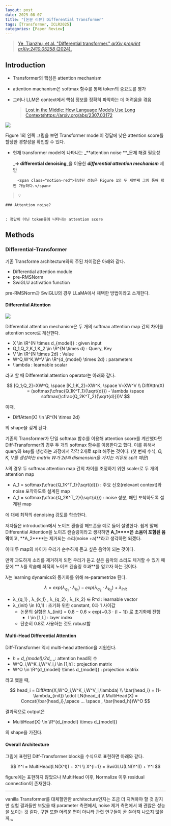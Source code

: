 ```yaml
---
layout: post
date: 2025-08-07
title: "[논문 리뷰] Differential Transformer"
tags: [Transformer, ICLR2025]
categories: [Paper Review]
---
```


> [Ye, Tianzhu, et al. "Differential transformer." ](https://arxiv.org/abs/2410.05258)[_arXiv preprint arXiv:2410.05258_](https://arxiv.org/abs/2410.05258)[ (2024).](https://arxiv.org/abs/2410.05258)



## Introduction

- Transformer의 핵심은 attention mechanism
- attention machanism은 softmax 함수를 통해 token의 중요도를 평가
- 그러나 LLM은 context에서 핵심 정보를 정확히 파악하는 데 어려움을 겪음

	> [Lost in the Middle: How Language Models Use Long Contextshttps://arxiv.org/abs/2307.03172](https://arxiv.org/abs/2307.03172)


![](https://prod-files-secure.s3.us-west-2.amazonaws.com/542b861c-36a8-4051-84e5-8804b6728dba/9083ea56-691a-4752-ae26-47f403431ac8/image.png?X-Amz-Algorithm=AWS4-HMAC-SHA256&X-Amz-Content-Sha256=UNSIGNED-PAYLOAD&X-Amz-Credential=ASIAZI2LB4664MTFBQTT%2F20250822%2Fus-west-2%2Fs3%2Faws4_request&X-Amz-Date=20250822T121447Z&X-Amz-Expires=3600&X-Amz-Security-Token=IQoJb3JpZ2luX2VjELz%2F%2F%2F%2F%2F%2F%2F%2F%2F%2FwEaCXVzLXdlc3QtMiJIMEYCIQCXD2%2FNho8g50eEKWDsoZVK1fLt3YwWjIMluvwLDjfmeQIhAJJgkc2Ht8ORlV%2FWuiSZcwtlduFo1gSyvmSfuWuJLhdNKv8DCBUQABoMNjM3NDIzMTgzODA1IgzYpgT0iJPE92%2B5HLYq3AM%2FbdSsnTliCmHIe9SHz3LwgQJ0amCKUhFozayG4l0vcL91Z7KXKQQc5FquRl%2BPmS93rrfxiscpy5MfiV%2BfBPc8AqfZhUNMg%2FcSAtXczMKEWquaXKvfkIgecZwRHydOmyT%2BChDPo0CubHIu%2F7Jlc%2B1lkKGin7O4eP6lf%2FJ6ngcbCOoOuAUvvxv9mTLU3t66dCo8hNKuYHr6HfD379enPCNC8z7Jb17xY9YmrJCQPyhP1Qrf7lHWDHKLVuaraRkZLfnzJaIlwTqAwoxEdkOku%2B8pZn1sL%2FqChDcNTrZa1KUe6nfTsA3Fe2qEQ8LEgQlgnokPg47fqMmFUsHk6hhtK7hgpwLIwpbFX2iN2%2BDqd8xzPNZOVi9dxooAwwpTdkGvkxMl0sCOHJZHKimxtTXutamAzs%2FsA4er%2B8Zm9%2F5NeZJam8hW7YUuzdlQqkoCpnkvEit3Fk67%2FbsHaXS2NtQhGc02mixuZ9qP93Qk2CWl6f73eeQXrQqK51WAfzhB56bDE8EM%2FDcvbAKolHKf9M1O7SnzWH8Yvg7zucU32YgdsBJR9ykF66LlM%2FyIEk%2FMSs6vlluL64n4illE%2BR9%2FYGgEY00k%2B6Kd%2FtYrt1d8ryM0KPqw1rhYnSjHbbP2U88wQjDZqqHFBjqkAUqzu4wN%2FLRFqx6lRvcX7yBEUIZnyet9qb9BcLBsldg40fR7eZCbLq5tQ5J0iiPBDymCMbDI%2FBsFUjPxD04F3WEqyOWhTvY2iweTFTKh%2B5IDq0wlB4r6sWRo4fTkozcoFbaqXmbZLD6e1nyNPYW3OeblOokvzdBvAJWFk6lm20KBy4sdV3WlVbzrjLM6%2FasklZxgW2W%2F9TZ0oYvex46UwP12Kpgx&X-Amz-Signature=4fb4c1a4a1188f5b2e168af854cf5bce9fad95323534478858e6f9a41fe5963f&X-Amz-SignedHeaders=host&x-amz-checksum-mode=ENABLED&x-id=GetObject)


Figure 1의 왼쪽 그림을 보면 Transformer model이 정답에 낮은 attention score를 할당한 경향성을 확인할 수 있다.

- 현재 transformer model에 나타나는 _**attention noise **_문제 해결 필요성

	_**→ differential denoising**_을 이용한 _**differential attention mechanism**_ 제안


		<span class="notion-red">향상된 성능은 Figure 1의 두 세번째 그림 통해 확인 가능하다.</span>


> 💡 


	### Attention noise?


	: 정답이 아닌 token들에 나타나는 attention score



## Methods



### Differential-Transformer


기존 Transforme architecture와의 주된 차이점은 아래와 같다.

- Differential attention module
- pre-RMSNorm
- SwiGLU activation function

pre-RMSNorm과 SwiGLU의 경우 LLaMA에서 채택한 방법이라고 소개한다.



#### Differential Attention


![](https://prod-files-secure.s3.us-west-2.amazonaws.com/542b861c-36a8-4051-84e5-8804b6728dba/116d70b2-1963-4810-9167-f4c7d8a06e8f/image.png?X-Amz-Algorithm=AWS4-HMAC-SHA256&X-Amz-Content-Sha256=UNSIGNED-PAYLOAD&X-Amz-Credential=ASIAZI2LB4664MTFBQTT%2F20250822%2Fus-west-2%2Fs3%2Faws4_request&X-Amz-Date=20250822T121447Z&X-Amz-Expires=3600&X-Amz-Security-Token=IQoJb3JpZ2luX2VjELz%2F%2F%2F%2F%2F%2F%2F%2F%2F%2FwEaCXVzLXdlc3QtMiJIMEYCIQCXD2%2FNho8g50eEKWDsoZVK1fLt3YwWjIMluvwLDjfmeQIhAJJgkc2Ht8ORlV%2FWuiSZcwtlduFo1gSyvmSfuWuJLhdNKv8DCBUQABoMNjM3NDIzMTgzODA1IgzYpgT0iJPE92%2B5HLYq3AM%2FbdSsnTliCmHIe9SHz3LwgQJ0amCKUhFozayG4l0vcL91Z7KXKQQc5FquRl%2BPmS93rrfxiscpy5MfiV%2BfBPc8AqfZhUNMg%2FcSAtXczMKEWquaXKvfkIgecZwRHydOmyT%2BChDPo0CubHIu%2F7Jlc%2B1lkKGin7O4eP6lf%2FJ6ngcbCOoOuAUvvxv9mTLU3t66dCo8hNKuYHr6HfD379enPCNC8z7Jb17xY9YmrJCQPyhP1Qrf7lHWDHKLVuaraRkZLfnzJaIlwTqAwoxEdkOku%2B8pZn1sL%2FqChDcNTrZa1KUe6nfTsA3Fe2qEQ8LEgQlgnokPg47fqMmFUsHk6hhtK7hgpwLIwpbFX2iN2%2BDqd8xzPNZOVi9dxooAwwpTdkGvkxMl0sCOHJZHKimxtTXutamAzs%2FsA4er%2B8Zm9%2F5NeZJam8hW7YUuzdlQqkoCpnkvEit3Fk67%2FbsHaXS2NtQhGc02mixuZ9qP93Qk2CWl6f73eeQXrQqK51WAfzhB56bDE8EM%2FDcvbAKolHKf9M1O7SnzWH8Yvg7zucU32YgdsBJR9ykF66LlM%2FyIEk%2FMSs6vlluL64n4illE%2BR9%2FYGgEY00k%2B6Kd%2FtYrt1d8ryM0KPqw1rhYnSjHbbP2U88wQjDZqqHFBjqkAUqzu4wN%2FLRFqx6lRvcX7yBEUIZnyet9qb9BcLBsldg40fR7eZCbLq5tQ5J0iiPBDymCMbDI%2FBsFUjPxD04F3WEqyOWhTvY2iweTFTKh%2B5IDq0wlB4r6sWRo4fTkozcoFbaqXmbZLD6e1nyNPYW3OeblOokvzdBvAJWFk6lm20KBy4sdV3WlVbzrjLM6%2FasklZxgW2W%2F9TZ0oYvex46UwP12Kpgx&X-Amz-Signature=705494639ae13fc9ce36448fba72241456a5aac2d8568df74c0d7c2f0c9d1cf0&X-Amz-SignedHeaders=host&x-amz-checksum-mode=ENABLED&x-id=GetObject)


Differential attention mechanism은 두 개의 softmax attention map 간의 차이를 attention score로 계산한다.

- X \in \R^{N \times d\_{model}} : given input
- Q\_1,Q\_2,K\_1,K\_2 \in \R^{N \times d} : Query, Key
- V \in \R^{N \times 2d} : Value
- W^Q,W^K,W^V \in \R^{d\_{model} \times 2d} : parameters
- \lambda : learnable scalar

라고 할 때 Differential attention operator는 아래와 같다.


$$
[Q_1;Q_2]=XW^Q, \space [K_1;K_2]=XW^K, \space V=XW^V \\
DiffAttn(X) = (softmax(\cfrac{Q_1K^T_1}{\sqrt{d}}) - \lambda \space softmax(\cfrac{Q_2K^T_2}{\sqrt{d}}))V
$$


이때,

- DiffAtten(X) \in \R^{N \times 2d}

의 shape을 갖게 된다.


기존의 Transformer가 단일 softmax 함수를 이용해 attention score를 계산했다면 Diff-Transformer의 경우 두 개의 softmax 함수를 이용한다고 했다. 이를 위해서 query와 key를 생성하는 과정에서 각각 2개로 split 해주는 것이다. <span class="notion-red">(첫 번째 수식, </span><span class="notion-red">_Q, K, V를 생성하는 matrix W가 2d의 dismension을 가지는 이유도 split 때문_</span><span class="notion-red">)</span>


 λ의 경우 두 softmax attention map 간의 차이를 조정하기 위한 scaler로 두 개의 attention map

- A\_1 = softmax(\cfrac{Q\_1K^T\_1}{\sqrt{d}}) : 주요 신호(relevant context)와 noise 포착하도록 설계된 map
- A\_1 = softmax(\cfrac{Q\_2K^T\_2}{\sqrt{d}}) : noise 성분, 패턴 포착하도록 설계된 map 

에 대해 최적의 denoising 강도를 학습한다.


저자들은 introduction에서 노이즈 캔슬링 헤드폰을 예로 들어 설명한다. 쉽게 말해 Differential Attention을 노이즈 캔슬링이라고 생각하면 **A\_1****은 소음이 포함된 음악**이고, **A\_2****는 제거되는 소리(noise +a)**라고 생각하면 되겠다. 


이때 두 map의 차이가 우리가 순수하게 듣고 싶은 음악이 되는 것이다. 


만약 과도하게 소리를 제거하게 되면 우리가 듣고 싶은 음악의 소리도 제거할 수 있기 때문에 ** λ를 학습해 최적의 노이즈 캔슬링 효과**를 얻고자 하는 것이다.


λ는 learning dynamics와 동기화를 위해 re-parametrize 된다.


$$
\lambda = exp(\lambda_{q_1} \cdot \lambda_{k_1}) - exp(\lambda_{q_2} \cdot \lambda_{k_2}) + \lambda_{init}
$$

- λ\_{q\_1} , λ\_{k\_1} , λ\_{q\_2} , λ\_{k\_2} ∈ R^d : learnable vector
- λ\_{init} \in (0,1) : 초기화 위한 constant, 0과 1 사이값
	- 논문의 실험은 λ\_{init} = 0.8 − 0.6 × exp(−0.3 · (l − 1)) 로 초기화해 진행
		- l \in [1,L] : layer index
	- 단순히 0.8로 사용하는 것도 robust함


#### **Multi-Head Differential Attention**


Diff-Transformer 역시 multi-head attention을 지원한다.

- _h = d\_{model}/2d__ _: attention head의 수
- W^Q\_i,W^K\_i,W^V\_i,i \in [1,h] : projection matrix
- W^O \in \R^{d\_{model} \times d\_{model}} : projection matrix

라고 했을 때,


$$
head_i = DiffAttn(X;W^Q_i,W^K_i,W^V_i,\lambda) \\
\bar{head_i} = (1-\lambda_{init}) \cdot LN(head_i) \\
MultiHead(X) = Concat(\bar{head_i},\space ... \space , \bar{head_h})W^O
$$


결과적으로 output은

- MultiHead(X) \in \R^{d\_{model} \times d\_{model}}

의 shape을 가진다.



#### Overall Architecture


그림에 표현된 Diff-Transformer block을 수식으로 표현하면 아래와 같다.


$$
Y^l = MultiHead(LN(X^l)) + X^l \\
X^{l+1} = SwiGLU(LN(Y^l)) + Y^l
$$


figure에는 표현하지 않았으나 MultiHead 이후, Normalize 이후 residual connection이 존재한다.


---


vanilla Transformer를 대체할만한 architecture인지는 조금 더 지켜봐야 할 것 같지만 실험 결과들만 보았을 때 parameter 측면에서, noise 제거 측면에서 꽤 괜찮은 성능을 보이는 것 같다. 구현 또한 어려운 편이 아니라 관련 연구들이 곧 쏟아져 나오지 않을까,,,

